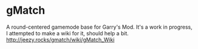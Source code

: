 # gMatch
A round-centered gamemode base for Garry's Mod.
It's a work in progress, I attempted to make a wiki for it, should help a bit.
http://jeezy.rocks/gmatch/wiki/gMatch_Wiki
